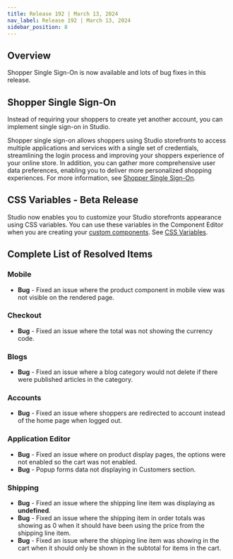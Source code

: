```yaml
---
title: Release 192 | March 13, 2024
nav_label: Release 192 | March 13, 2024
sidebar_position: 8
---
```


## Overview

Shopper Single Sign-On is now available and lots of bug fixes in this release.

## Shopper Single Sign-On

Instead of requiring your shoppers to create yet another account, you can implement single sign-on in Studio. 

Shopper single sign-on allows shoppers using Studio storefronts to access multiple applications and services with a single set of credentials, streamlining the login process and improving your shoppers experience of your online store. In addition, you can gather more comprehensive user data preferences, enabling you to deliver more personalized shopping experiences. For more information, see [Shopper Single Sign-On](/docs/studio/Settings/sso).

## CSS Variables - Beta Release

Studio now enables you to customize your Studio storefronts appearance using CSS variables. You can use these variables in the Component Editor when you are creating your [custom components](/docs/studio/developers/custom-themes/custom-components). See [CSS Variables](/docs/studio/developers/custom-themes/css-variables).

## Complete List of Resolved Items

### Mobile

* **Bug** - Fixed an issue where the product component in mobile view was not visible on the rendered page.

### Checkout 

* **Bug** - Fixed an issue where the total was not showing the currency code.

### Blogs

* **Bug** - Fixed an issue where a blog category would not delete if there were published articles in the category.

### Accounts

* **Bug** - Fixed an issue where shoppers are redirected to account instead of the home page when logged out.

### Application Editor

* **Bug** - Fixed an issue where on product display pages, the options were not enabled so the cart was not enabled.
* **Bug** - Popup forms data not displaying in Customers section.

### Shipping

* **Bug** - Fixed an issue where the shipping line item was displaying as **undefined**.
* **Bug** - Fixed an issue where the shipping item in order totals was showing as 0 when it should have been using the price from the shipping line item.
* **Bug** - Fixed an issue where the shipping line item was showing in the cart when it should only be shown in the subtotal for items in the cart.
